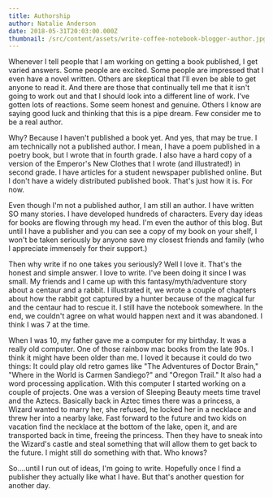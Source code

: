 ```yaml
---
title: Authorship
author: Natalie Anderson
date: 2018-05-31T20:03:00.000Z
thumbnail: /src/content/assets/write-coffee-notebook-blogger-author.jpg
---
```

Whenever I tell people that I am working on getting a book published, I get varied answers. Some people are excited. Some people are impressed that I even have a novel written. Others are skeptical that I'll even be able to get anyone to read it. And there are those that continually tell me that it isn't going to work out and that I should look into a different line of work. I've gotten lots of reactions. Some seem honest and genuine. Others I know are saying good luck and thinking that this is a pipe dream. Few consider me to be a real author.

Why? Because I haven't published a book yet. And yes, that may be true. I am technically not a published author. I mean, I have a poem published in a poetry book, but I wrote that in fourth grade. I also have a hard copy of a version of the Emperor's New Clothes that I wrote (and illustrated!) in second grade. I have articles for a student newspaper published online. But I don't have a widely distributed published book. That's just how it is. For now.

Even though I'm not a published author, I am still an author. I have written SO many stories. I have developed hundreds of characters. Every day ideas for books are flowing through my head. I'm even the author of this blog. But until I have a publisher and you can see a copy of my book on your shelf, I won't be taken seriously by anyone save my closest friends and family (who I appreciate immensely for their support.)

Then why write if no one takes you seriously? Well I love it. That's the honest and simple answer. I love to write. I've been doing it since I was small. My friends and I came up with this fantasy/myth/adventure story about a centaur and a rabbit. I illustrated it, we wrote a couple of chapters about how the rabbit got captured by a hunter because of the magical fur and the centaur had to rescue it. I still have the notebook somewhere. In the end, we couldn't agree on what would happen next and it was abandoned. I think I was 7 at the time.

When I was 10, my father gave me a computer for my birthday. It was a really old computer. One of those rainbow mac books from the late 90s. I think it might have been older than me. I loved it because it could do two things: It could play old retro games like "The Adventures of Doctor Brain," "Where in the World is Carmen Sandiego?" and "Oregon Trail." It also had a word processing application.
With this computer I started working on a couple of projects. One was a version of Sleeping Beauty meets time travel and the Aztecs. Basically back in Aztec times there was a princess, a Wizard wanted to marry her, she refused, he locked her in a necklace and threw her into a nearby lake. Fast forward to the future and two kids on vacation find the necklace at the bottom of the lake, open it, and are transported back in time, freeing the princess. Then they have to sneak into the Wizard's castle and steal something that will allow them to get back to the future. I might still do something with that. Who knows?

So....until I run out of ideas, I'm going to write. Hopefully once I find a publisher they actually like what I have. But that's another question for another day.